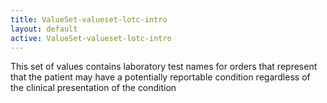```yaml
---
title: ValueSet-valueset-lotc-intro
layout: default
active: ValueSet-valueset-lotc-intro
---
```


This set of values contains laboratory test names for orders that represent that the patient may have a potentially reportable condition regardless of the clinical presentation of the condition